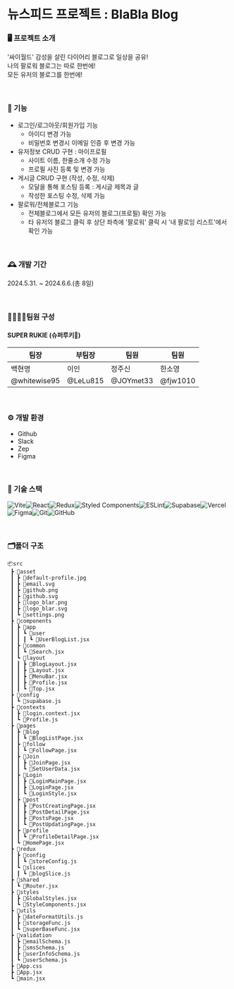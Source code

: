# 뉴스피드 프로젝트 : BlaBla Blog

### 🖥️ 프로젝트 소개
'싸이월드' 감성을 살린 다이어리 블로그로 일상을 공유!
<br>
나의 팔로워 블로그는 따로 한번에!
<br>
모든 유저의 블로그를 한번에!

<br>

### 📌 기능
- 로그인/로그아웃/회원가입 기능
  - 아이디 변경 가능
  - 비밀번호 변경시 이메일 인증 후 변경 가능
- 유저정보 CRUD 구현 : 마이프로필
  - 사이트 이름, 한줄소개 수정 가능
  - 프로필 사진 등록 및 변경 가능
- 게시글 CRUD 구현 (작성, 수정, 삭제)
  - 모달을 통해 포스팅 등록 : 게시글 제목과 글
  - 작성한 포스팅 수정, 삭제 가능
- 팔로워/전체블로그 기능
  - 전체블로그에서 모든 유저의 블로그(프로필) 확인 가능
  - 타 유저의 블로그 클릭 후 상단 좌측에 '팔로워' 클릭 시 '내 팔로잉 리스트'에서 확인 가능

<br>

### 🕰️ 개발 기간
2024.5.31. ~ 2024.6.6.(총 8일)
 
<br>

### 👨‍👩‍👧‍👦팀원 구성

#### SUPER RUKIE (슈퍼루키🌟)
| 팀장       | 부팀장     | 팀원       | 팀원      | 
| ---------- | ---------- | ---------- | ----------|
| 백현명     | 이인       | 정주신      | 한소영     | 
|@whitewise95  | @LeLu815  | @JOYmet33  | @fjw1010  |

<br>
 
### ⚙️ 개발 환경
- Github
- Slack
- Zep
- Figma
<br>

### 🍳 기술 스택

![Vite](https://img.shields.io/badge/vite-%23646CFF.svg?style=for-the-badge&logo=vite&logoColor=white)![React](https://img.shields.io/badge/react-%2320232a.svg?style=for-the-badge&logo=react&logoColor=%2361DAFB)![Redux](https://img.shields.io/badge/redux-%23593d88.svg?style=for-the-badge&logo=redux&logoColor=white)![Styled Components](https://img.shields.io/badge/styled--components-DB7093?style=for-the-badge&logo=styled-components&logoColor=white)![ESLint](https://img.shields.io/badge/ESLint-4B3263?style=for-the-badge&logo=eslint&logoColor=white)![Supabase](https://img.shields.io/badge/Supabase-3ECF8E?style=for-the-badge&logo=supabase&logoColor=white)![Vercel](https://img.shields.io/badge/vercel-%23000000.svg?style=for-the-badge&logo=vercel&logoColor=white)![Figma](https://img.shields.io/badge/figma-%23F24E1E.svg?style=for-the-badge&logo=figma&logoColor=white)![Git](https://img.shields.io/badge/git-%23F05033.svg?style=for-the-badge&logo=git&logoColor=white)![GitHub](https://img.shields.io/badge/github-%23121011.svg?style=for-the-badge&logo=github&logoColor=white)

<br>

### 🗂️폴더 구조
```
📦src
 ┣ 📂asset
 ┃ ┣ 📜default-profile.jpg
 ┃ ┣ 📜email.svg
 ┃ ┣ 📜github.png
 ┃ ┣ 📜github.svg
 ┃ ┣ 📜logo_blar.png
 ┃ ┣ 📜logo_blar.svg
 ┃ ┗ 📜settings.png
 ┣ 📂components
 ┃ ┣ 📂app
 ┃ ┃ ┗ 📂user
 ┃ ┃ ┃ ┗ 📜UserBlogList.jsx
 ┃ ┣ 📂common
 ┃ ┃ ┗ 📜Search.jsx
 ┃ ┗ 📂layout
 ┃ ┃ ┣ 📜BlogLayout.jsx
 ┃ ┃ ┣ 📜Layout.jsx
 ┃ ┃ ┣ 📜MenuBar.jsx
 ┃ ┃ ┣ 📜Profile.jsx
 ┃ ┃ ┗ 📜Top.jsx
 ┣ 📂config
 ┃ ┗ 📜supabase.js
 ┣ 📂contexts
 ┃ ┣ 📜login.context.jsx
 ┃ ┗ 📜Profile.js
 ┣ 📂pages
 ┃ ┣ 📂blog
 ┃ ┃ ┗ 📜BlogListPage.jsx
 ┃ ┣ 📂follow
 ┃ ┃ ┗ 📜FollowPage.jsx
 ┃ ┣ 📂Join
 ┃ ┃ ┣ 📜JoinPage.jsx
 ┃ ┃ ┗ 📜SetUserData.jsx
 ┃ ┣ 📂Login
 ┃ ┃ ┣ 📜LoginMainPage.jsx
 ┃ ┃ ┣ 📜LoginPage.jsx
 ┃ ┃ ┗ 📜LoginStyle.jsx
 ┃ ┣ 📂post
 ┃ ┃ ┣ 📜PostCreatingPage.jsx
 ┃ ┃ ┣ 📜PostDetailPage.jsx
 ┃ ┃ ┣ 📜PostsPage.jsx
 ┃ ┃ ┗ 📜PostUpdatingPage.jsx
 ┃ ┣ 📂profile
 ┃ ┃ ┗ 📜ProfileDetailPage.jsx
 ┃ ┗ 📜HomePage.jsx
 ┣ 📂redux
 ┃ ┣ 📂config
 ┃ ┃ ┗ 📜storeConfig.js
 ┃ ┗ 📂slices
 ┃ ┃ ┗ 📜blogSlice.js
 ┣ 📂shared
 ┃ ┗ 📜Router.jsx
 ┣ 📂styles
 ┃ ┣ 📜GlobalStyles.jsx
 ┃ ┗ 📜StyleComponents.jsx
 ┣ 📂utils
 ┃ ┣ 📜dateFormatUtils.js
 ┃ ┣ 📜storageFunc.js
 ┃ ┗ 📜superBaseFunc.jsx
 ┣ 📂validation
 ┃ ┣ 📜emailSchema.js
 ┃ ┣ 📜smsSchema.js
 ┃ ┣ 📜userInfoSchema.js
 ┃ ┗ 📜userSchema.js
 ┣ 📜App.css
 ┣ 📜App.jsx
 ┗ 📜main.jsx
```
